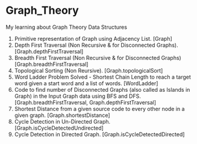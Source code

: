 # Graph_Theory
My learning about Graph Theory Data Structures
1. Primitive representation of Graph using Adjacency List. [Graph]
2. Depth First Traversal (Non Recursive & for Disconnected Graphs). [Graph.depthFirstTraversal]
3. Breadth First Traversal (Non Recursive & for Disconnected Graphs) [Graph.breadthFirstTraversal]
4. Topological Sorting (Non Reursive). [Graph.topologicalSort]
5. Word Ladder Problem Solved - Shortest Chain Length to reach a target word given a start word and a list of words. [WordLadder]
6. Code to find number of Disconnected Graphs (also called as Islands in Graph) in the Input Graph data using BFS and DFS. [Graph.breadthFirstTraversal, Graph.depthFirstTraversal]
7. Shortest Distance from a given source code to every other node in a given graph. [Graph.shortestDistance]
8. Cycle Detection in Un-Directed Graph. [Graph.isCycleDetectedUndirected]
9. Cycle Detection in Directed Graph. [Graph.isCycleDetectedDirected]
